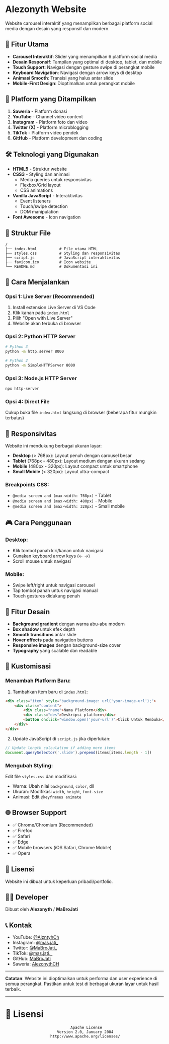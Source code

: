 # Alezonyth Website

Website carousel interaktif yang menampilkan berbagai platform social media dengan desain yang responsif dan modern.

## 🚀 Fitur Utama

- **Carousel Interaktif**: Slider yang menampilkan 6 platform social media
- **Desain Responsif**: Tampilan yang optimal di desktop, tablet, dan mobile
- **Touch Support**: Navigasi dengan gesture swipe di perangkat mobile
- **Keyboard Navigation**: Navigasi dengan arrow keys di desktop
- **Animasi Smooth**: Transisi yang halus antar slide
- **Mobile-First Design**: Dioptimalkan untuk perangkat mobile

## 📱 Platform yang Ditampilkan

1. **Saweria** - Platform donasi
2. **YouTube** - Channel video content
3. **Instagram** - Platform foto dan video
4. **Twitter (X)** - Platform microblogging
5. **TikTok** - Platform video pendek
6. **GitHub** - Platform development dan coding

## 🛠️ Teknologi yang Digunakan

- **HTML5** - Struktur website
- **CSS3** - Styling dan animasi
  - Media queries untuk responsivitas
  - Flexbox/Grid layout
  - CSS animations
- **Vanilla JavaScript** - Interaktivitas
  - Event listeners
  - Touch/swipe detection
  - DOM manipulation
- **Font Awesome** - Icon navigation

## 📁 Struktur File

```
/
├── index.html          # File utama HTML
├── styles.css          # Styling dan responsivitas
├── script.js           # JavaScript interaktivitas
├── favicon.ico         # Icon website
└── README.md           # Dokumentasi ini
```

## 🚀 Cara Menjalankan

### Opsi 1: Live Server (Recommended)
1. Install extension Live Server di VS Code
2. Klik kanan pada `index.html`
3. Pilih "Open with Live Server"
4. Website akan terbuka di browser

### Opsi 2: Python HTTP Server
```bash
# Python 3
python -m http.server 8000

# Python 2
python -m SimpleHTTPServer 8000
```

### Opsi 3: Node.js HTTP Server
```bash
npx http-server
```

### Opsi 4: Direct File
Cukup buka file `index.html` langsung di browser (beberapa fitur mungkin terbatas)

## 📱 Responsivitas

Website ini mendukung berbagai ukuran layar:

- **Desktop** (> 768px): Layout penuh dengan carousel besar
- **Tablet** (768px - 480px): Layout medium dengan ukuran sedang
- **Mobile** (480px - 320px): Layout compact untuk smartphone
- **Small Mobile** (< 320px): Layout ultra-compact

### Breakpoints CSS:
- `@media screen and (max-width: 768px)` - Tablet
- `@media screen and (max-width: 480px)` - Mobile
- `@media screen and (max-width: 320px)` - Small mobile

## 🎮 Cara Penggunaan

### Desktop:
- Klik tombol panah kiri/kanan untuk navigasi
- Gunakan keyboard arrow keys (← →)
- Scroll mouse untuk navigasi

### Mobile:
- Swipe left/right untuk navigasi carousel
- Tap tombol panah untuk navigasi manual
- Touch gestures didukung penuh

## 🎨 Fitur Desain

- **Background gradient** dengan warna abu-abu modern
- **Box shadow** untuk efek depth
- **Smooth transitions** antar slide
- **Hover effects** pada navigation buttons
- **Responsive images** dengan background-size cover
- **Typography** yang scalable dan readable

## 🔧 Kustomisasi

### Menambah Platform Baru:
1. Tambahkan item baru di `index.html`:
```html
<div class="item" style="background-image: url('your-image-url');">
    <div class="content">
        <div class="name">Nama Platform</div>
        <div class="des">Deskripsi platform</div>
        <button onclick="window.open('your-url')">Click Untuk Membuka</button>
    </div>
</div>
```

2. Update JavaScript di `script.js` jika diperlukan:
```javascript
// Update length calculation if adding more items
document.querySelector('.slide').prepend(items[items.length - 1])
```

### Mengubah Styling:
Edit file `styles.css` dan modifikasi:
- Warna: Ubah nilai `background`, `color`, dll
- Ukuran: Modifikasi `width`, `height`, `font-size`
- Animasi: Edit `@keyframes animate`

## 🌐 Browser Support

- ✅ Chrome/Chromium (Recommended)
- ✅ Firefox
- ✅ Safari
- ✅ Edge
- ✅ Mobile browsers (iOS Safari, Chrome Mobile)
- ✅ Opera

## 📝 Lisensi

Website ini dibuat untuk keperluan pribadi/portfolio.

## 👨‍💻 Developer

Dibuat oleh **Alezonyth** / **MaBroJati**

## 📞 Kontak

- YouTube: [@AlzntyhCh](https://www.youtube.com/@AlzntyhCh)
- Instagram: [@mas.jati_](https://www.instagram.com/mas.jati_)
- Twitter: [@MaBroJati_](https://x.com/MaBroJati_)
- TikTok: [@mas.jati._](https://www.tiktok.com/@mas.jati._)
- GitHub: [MaBroJati](https://github.com/MaBroJati)
- Saweria: [AlezonythCH](https://saweria.co/AlezonythCH)

---

**Catatan**: Website ini dioptimalkan untuk performa dan user experience di semua perangkat. Pastikan untuk test di berbagai ukuran layar untuk hasil terbaik.

---

# 📄 Lisensi
                                 Apache License
                           Version 2.0, January 2004
                        http://www.apache.org/licenses/
